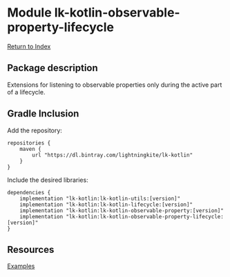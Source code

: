 # Module lk-kotlin-observable-property-lifecycle

[Return to Index](../)

## Package description

Extensions for listening to observable properties only during the active part of a lifecycle.

## Gradle Inclusion



Add the repository:

```
repositories {
    maven {
        url "https://dl.bintray.com/lightningkite/lk-kotlin"
    }
}
```

Include the desired libraries:

```
dependencies {
    implementation "lk-kotlin:lk-kotlin-utils:[version]"
    implementation "lk-kotlin:lk-kotlin-lifecycle:[version]"
    implementation "lk-kotlin:lk-kotlin-observable-property:[version]"
    implementation "lk-kotlin:lk-kotlin-observable-property-lifecycle:[version]"
}
```

## Resources

[Examples](https://github.com/lightningkite/lk-kotlin/tree/master/lk-kotlin-observable-property-lifecycle/src/test/kotlin/lk/kotlin/observable/property/lifecycle/example)